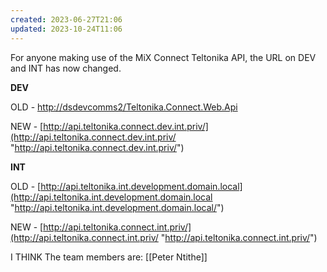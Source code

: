 ```yaml
---
created: 2023-06-27T21:06
updated: 2023-10-24T11:06
---
```

For anyone making use of the MiX Connect Teltonika API, the URL on DEV and INT has now changed.

**DEV**

OLD - [http://dsdevcomms2/Teltonika.Connect.Web.Api](http://dsdevcomms2/Teltonika.Connect.Web.Api "http://dsdevcomms2/teltonika.connect.web.api")

NEW - [http://api.teltonika.connect.dev.int.priv/](http://api.teltonika.connect.dev.int.priv/ "http://api.teltonika.connect.dev.int.priv/")

**INT**

OLD - [http://api.teltonika.int.development.domain.local](http://api.teltonika.int.development.domain.local "http://api.teltonika.int.development.domain.local/")

NEW - [http://api.teltonika.connect.int.priv/](http://api.teltonika.connect.int.priv/ "http://api.teltonika.connect.int.priv/")

I THINK The team members are:
[[Peter Ntithe]]